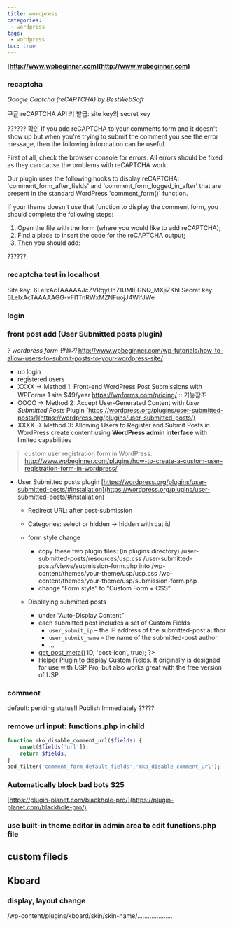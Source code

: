 ```yaml
---
title: wordpress
categories: 
 - wordpress
tags: 
 - wordpress
toc: true
---
```


**[http://www.wpbeginner.com](http://www.wpbeginner.com)**

### recaptcha

*Google Captcha (reCAPTCHA) by BestWebSoft*

구글 reCAPTCHA API 키 발급: site key와 secret key

?????? 확인
If you add reCAPTCHA to your comments form and it doesn't show up but when you're trying to submit the comment you see the error message, then the following information can be useful.

First of all, check the browser console for errors. All errors should be fixed as they can cause the problems with reCAPTCHA work.

Our plugin uses the following hooks to display reCAPTCHA: 'comment_form_after_fields' and 'comment_form_logged_in_after' that are present in the standard WordPress 'comment_form()' function.

If your theme doesn't use that function to display the comment form, you should complete the following steps:

1. Open the file with the form (where you would like to add reCAPTCHA);
2. Find a place to insert the code for the reCAPTCHA output;
3. Then you should add:

<?php echo apply_filters( 'gglcptch_display_recaptcha', '', 'comments_form' ); ?>
??????

### recaptcha test in localhost
Site key: 6LeIxAcTAAAAAJcZVRqyHh71UMIEGNQ_MXjiZKhI
Secret key: 6LeIxAcTAAAAAGG-vFI1TnRWxMZNFuojJ4WifJWe

### login

### front post add (User Submitted posts plugin)

*? wordpress form 만들기*
http://www.wpbeginner.com/wp-tutorials/how-to-allow-users-to-submit-posts-to-your-wordpress-site/
- no login
- registered users
- XXXX -> Method 1: Front-end WordPress Post Submissions with WPForms
  1 site $49/year
  https://wpforms.com/pricing/  :: 기능참조
- OOOO -> Method 2: Accept User-Generated Content with *User Submitted Posts* Plugin
  [https://wordpress.org/plugins/user-submitted-posts/](https://wordpress.org/plugins/user-submitted-posts/)
- XXXX -> Method 3: Allowing Users to Register and Submit Posts in WordPress
  create content using **WordPress admin interface** with limited capabilities

>custom user registration form in WordPress.
>http://www.wpbeginner.com/plugins/how-to-create-a-custom-user-registration-form-in-wordpress/

- User Submitted posts plugin [https://wordpress.org/plugins/user-submitted-posts/#installation](https://wordpress.org/plugins/user-submitted-posts/#installation)
  - Redirect URL: after post-submission 
  - Categories: select or hidden -> hidden with cat id
  - form style change
    - copy these two plugin files: (in plugins directory)
      /user-submitted-posts/resources/usp.css
      /user-submitted-posts/views/submission-form.php
      into
      /wp-content/themes/your-theme/usp/usp.css
      /wp-content/themes/your-theme/usp/submission-form.php
    - change “Form style” to “Custom Form + CSS” 
  - Displaying submitted posts

    - under “Auto-Display Content” 
    - each submitted post includes a set of Custom Fields
      - `user_submit_ip` – the IP address of the submitted-post author
      - `user_submit_name` – the name of the submitted-post author
      - ...
    -  [get_post_meta()](https://codex.wordpress.org/Function_Reference/get_post_meta) 
        <?php get_post_meta($post_id, '$key', $single); ?> 
        <?php get_post_meta($post->ID, 'post-icon', true); ?> 
    - [Helper Plugin to display Custom Fields](https://plugin-planet.com/usp-pro-custom-field-helper-plugin/). 
      It originally is designed for use with USP Pro, but also works great with the free version of USP 

### comment

default: pending status!!
Publish Immediately ?????

### remove url input: functions.php in child

```php
function mko_disable_comment_url($fields) { 
    unset($fields['url']);
    return $fields;
}
add_filter('comment_form_default_fields','mko_disable_comment_url');
```

### Automatically block bad bots $25

[https://plugin-planet.com/blackhole-pro/](https://plugin-planet.com/blackhole-pro/)

### use built-in theme editor in admin area to edit functions.php file

## custom fileds

## Kboard

### display, layout change

/wp-content/plugins/kboard/skin/skin-name/.................... 